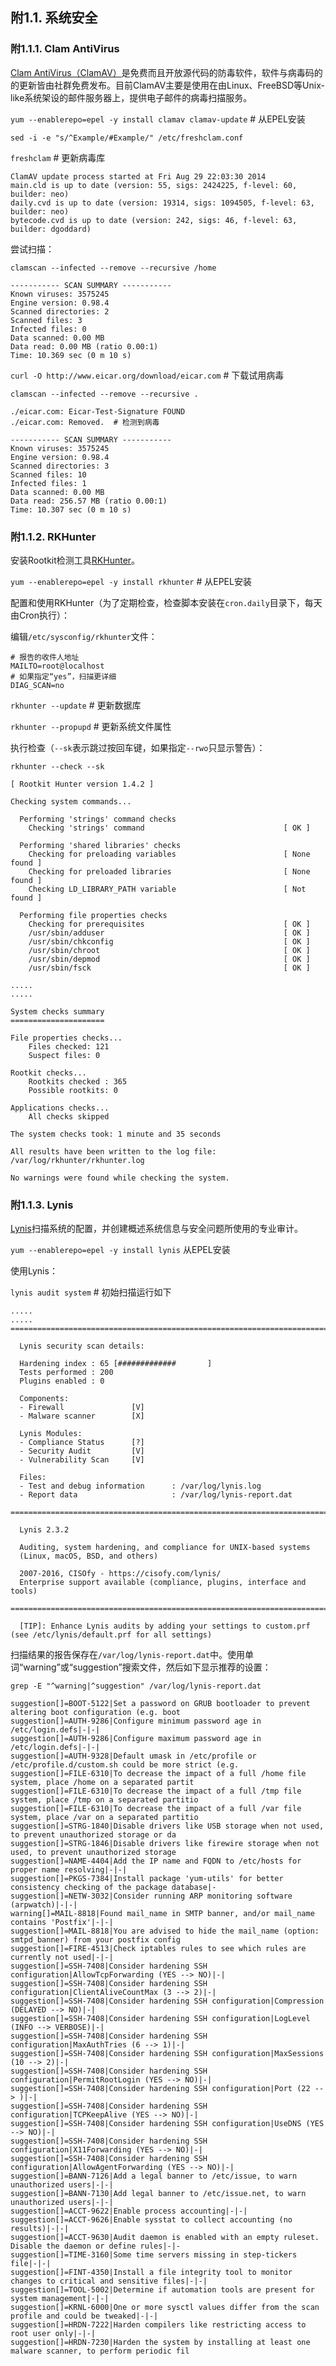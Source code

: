 ## 附1.1. 系统安全

### 附1.1.1. Clam AntiVirus

[Clam AntiVirus（ClamAV）](https://www.clamav.net/)是免费而且开放源代码的防毒软件，软件与病毒码的的更新皆由社群免费发布。目前ClamAV主要是使用在由Linux、FreeBSD等Unix-like系统架设的邮件服务器上，提供电子邮件的病毒扫描服务。

`yum --enablerepo=epel -y install clamav clamav-update` # 从EPEL安装

`sed -i -e "s/^Example/#Example/" /etc/freshclam.conf`

`freshclam` # 更新病毒库

```
ClamAV update process started at Fri Aug 29 22:03:30 2014
main.cld is up to date (version: 55, sigs: 2424225, f-level: 60, builder: neo)
daily.cvd is up to date (version: 19314, sigs: 1094505, f-level: 63, builder: neo)
bytecode.cvd is up to date (version: 242, sigs: 46, f-level: 63, builder: dgoddard)
```

尝试扫描：

`clamscan --infected --remove --recursive /home`

```
----------- SCAN SUMMARY -----------
Known viruses: 3575245
Engine version: 0.98.4
Scanned directories: 2
Scanned files: 3
Infected files: 0
Data scanned: 0.00 MB
Data read: 0.00 MB (ratio 0.00:1)
Time: 10.369 sec (0 m 10 s)
```

`curl -O http://www.eicar.org/download/eicar.com` # 下载试用病毒

`clamscan --infected --remove --recursive .`

```
./eicar.com: Eicar-Test-Signature FOUND
./eicar.com: Removed.  # 检测到病毒

----------- SCAN SUMMARY -----------
Known viruses: 3575245
Engine version: 0.98.4
Scanned directories: 3
Scanned files: 10
Infected files: 1
Data scanned: 0.00 MB
Data read: 256.57 MB (ratio 0.00:1)
Time: 10.307 sec (0 m 10 s)
```

### 附1.1.2. RKHunter

安装Rootkit检测工具[RKHunter](http://rkhunter.cvs.sourceforge.net/viewvc/rkhunter/rkhunter/files/README)。

`yum --enablerepo=epel -y install rkhunter` # 从EPEL安装

配置和使用RKHunter（为了定期检查，检查脚本安装在`cron.daily`目录下，每天由Cron执行）：

编辑`/etc/sysconfig/rkhunter`文件：

```
# 报告的收件人地址
MAILTO=root@localhost
# 如果指定“yes”，扫描更详细
DIAG_SCAN=no
```

`rkhunter --update` # 更新数据库

`rkhunter --propupd` # 更新系统文件属性

执行检查（`--sk`表示跳过按回车键，如果指定`--rwo`只显示警告）：

`rkhunter --check --sk`

```
[ Rootkit Hunter version 1.4.2 ]

Checking system commands...

  Performing 'strings' command checks
    Checking 'strings' command                               [ OK ]

  Performing 'shared libraries' checks
    Checking for preloading variables                        [ None found ]
    Checking for preloaded libraries                         [ None found ]
    Checking LD_LIBRARY_PATH variable                        [ Not found ]

  Performing file properties checks
    Checking for prerequisites                               [ OK ]
    /usr/sbin/adduser                                        [ OK ]
    /usr/sbin/chkconfig                                      [ OK ]
    /usr/sbin/chroot                                         [ OK ]
    /usr/sbin/depmod                                         [ OK ]
    /usr/sbin/fsck                                           [ OK ]

.....
.....

System checks summary
=====================

File properties checks...
    Files checked: 121
    Suspect files: 0

Rootkit checks...
    Rootkits checked : 365
    Possible rootkits: 0

Applications checks...
    All checks skipped

The system checks took: 1 minute and 35 seconds

All results have been written to the log file: /var/log/rkhunter/rkhunter.log

No warnings were found while checking the system.
```

### 附1.1.3. Lynis

[Lynis](https://cisofy.com/lynis/)扫描系统的配置，并创建概述系统信息与安全问题所使用的专业审计。

`yum --enablerepo=epel -y install lynis` 从EPEL安装

使用Lynis：

`lynis audit system` # 初始扫描运行如下

```
.....
.....
================================================================================

  Lynis security scan details:

  Hardening index : 65 [#############       ]
  Tests performed : 200
  Plugins enabled : 0

  Components:
  - Firewall               [V]
  - Malware scanner        [X]

  Lynis Modules:
  - Compliance Status      [?]
  - Security Audit         [V]
  - Vulnerability Scan     [V]

  Files:
  - Test and debug information      : /var/log/lynis.log
  - Report data                     : /var/log/lynis-report.dat

================================================================================

  Lynis 2.3.2

  Auditing, system hardening, and compliance for UNIX-based systems
  (Linux, macOS, BSD, and others)

  2007-2016, CISOfy - https://cisofy.com/lynis/
  Enterprise support available (compliance, plugins, interface and tools)

================================================================================

  [TIP]: Enhance Lynis audits by adding your settings to custom.prf (see /etc/lynis/default.prf for all settings)
```

扫描结果的报告保存在`/var/log/lynis-report.dat`中。使用单词“warning”或“suggestion”搜索文件，然后如下显示推荐的设置：

`grep -E "^warning|^suggestion" /var/log/lynis-report.dat`

```
suggestion[]=BOOT-5122|Set a password on GRUB bootloader to prevent altering boot configuration (e.g. boot 
suggestion[]=AUTH-9286|Configure minimum password age in /etc/login.defs|-|-|
suggestion[]=AUTH-9286|Configure maximum password age in /etc/login.defs|-|-|
suggestion[]=AUTH-9328|Default umask in /etc/profile or /etc/profile.d/custom.sh could be more strict (e.g. 
suggestion[]=FILE-6310|To decrease the impact of a full /home file system, place /home on a separated partit
suggestion[]=FILE-6310|To decrease the impact of a full /tmp file system, place /tmp on a separated partitio
suggestion[]=FILE-6310|To decrease the impact of a full /var file system, place /var on a separated partitio
suggestion[]=STRG-1840|Disable drivers like USB storage when not used, to prevent unauthorized storage or da
suggestion[]=STRG-1846|Disable drivers like firewire storage when not used, to prevent unauthorized storage 
suggestion[]=NAME-4404|Add the IP name and FQDN to /etc/hosts for proper name resolving|-|-|
suggestion[]=PKGS-7384|Install package 'yum-utils' for better consistency checking of the package database|-
suggestion[]=NETW-3032|Consider running ARP monitoring software (arpwatch)|-|-|
warning[]=MAIL-8818|Found mail_name in SMTP banner, and/or mail_name contains 'Postfix'|-|-|
suggestion[]=MAIL-8818|You are advised to hide the mail_name (option: smtpd_banner) from your postfix config 
suggestion[]=FIRE-4513|Check iptables rules to see which rules are currently not used|-|-|
suggestion[]=SSH-7408|Consider hardening SSH configuration|AllowTcpForwarding (YES --> NO)|-|
suggestion[]=SSH-7408|Consider hardening SSH configuration|ClientAliveCountMax (3 --> 2)|-|
suggestion[]=SSH-7408|Consider hardening SSH configuration|Compression (DELAYED --> NO)|-|
suggestion[]=SSH-7408|Consider hardening SSH configuration|LogLevel (INFO --> VERBOSE)|-|
suggestion[]=SSH-7408|Consider hardening SSH configuration|MaxAuthTries (6 --> 1)|-|
suggestion[]=SSH-7408|Consider hardening SSH configuration|MaxSessions (10 --> 2)|-|
suggestion[]=SSH-7408|Consider hardening SSH configuration|PermitRootLogin (YES --> NO)|-|
suggestion[]=SSH-7408|Consider hardening SSH configuration|Port (22 --> )|-|
suggestion[]=SSH-7408|Consider hardening SSH configuration|TCPKeepAlive (YES --> NO)|-|
suggestion[]=SSH-7408|Consider hardening SSH configuration|UseDNS (YES --> NO)|-|
suggestion[]=SSH-7408|Consider hardening SSH configuration|X11Forwarding (YES --> NO)|-|
suggestion[]=SSH-7408|Consider hardening SSH configuration|AllowAgentForwarding (YES --> NO)|-|
suggestion[]=BANN-7126|Add a legal banner to /etc/issue, to warn unauthorized users|-|-|
suggestion[]=BANN-7130|Add legal banner to /etc/issue.net, to warn unauthorized users|-|-|
suggestion[]=ACCT-9622|Enable process accounting|-|-|
suggestion[]=ACCT-9626|Enable sysstat to collect accounting (no results)|-|-|
suggestion[]=ACCT-9630|Audit daemon is enabled with an empty ruleset. Disable the daemon or define rules|-|-
suggestion[]=TIME-3160|Some time servers missing in step-tickers file|-|-|
suggestion[]=FINT-4350|Install a file integrity tool to monitor changes to critical and sensitive files|-|-|
suggestion[]=TOOL-5002|Determine if automation tools are present for system management|-|-|
suggestion[]=KRNL-6000|One or more sysctl values differ from the scan profile and could be tweaked|-|-|
suggestion[]=HRDN-7222|Harden compilers like restricting access to root user only|-|-|
suggestion[]=HRDN-7230|Harden the system by installing at least one malware scanner, to perform periodic fil
```
